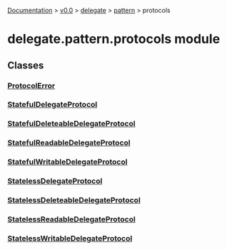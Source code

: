 [Documentation](../../../../documentation.md) >
 [v0.0](../../../version.md) >
  [delegate](../../module.md) >
   [pattern](../module.md) >
    protocols

# delegate.pattern.protocols module

## Classes

### [ProtocolError](protocol_error.md)
### [StatefulDelegateProtocol](stateful_delegate_protocol.md)
### [StatefulDeleteableDelegateProtocol](stateful_deleteable_delegate_protocol.md)
### [StatefulReadableDelegateProtocol](stateful_readable_delegate_protocol.md)
### [StatefulWritableDelegateProtocol](stateful_writable_delegate_protocol.md)
### [StatelessDelegateProtocol](stateless_delegate_protocol.md)
### [StatelessDeleteableDelegateProtocol](stateless_deleteable_delegate_protocol.md)
### [StatelessReadableDelegateProtocol](stateless_readable_delegate_protocol.md)
### [StatelessWritableDelegateProtocol](stateless_writable_delegate_protocol.md)

